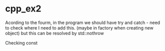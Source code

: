 # cpp_ex2

Acording to the fourm, in the program we should have try and catch - need to check where I need to add this.
(maybe in factory when creating new object)
but this can be resolved by std::nothrow

Checking const
